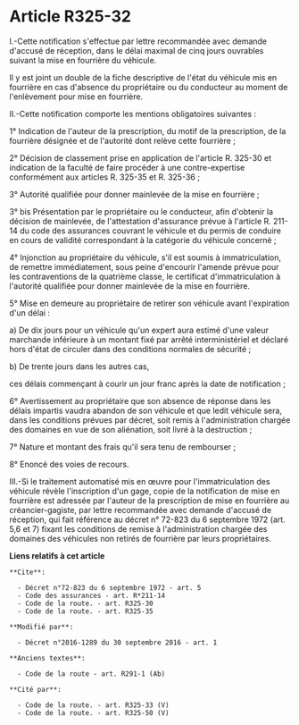 # Article R325-32

I.-Cette notification s'effectue par lettre recommandée avec demande d'accusé de réception, dans le délai maximal de cinq
jours ouvrables suivant la mise en fourrière du véhicule. 

Il y est joint un double de la fiche descriptive de l'état du véhicule mis en fourrière en cas d'absence du propriétaire ou
du conducteur au moment de l'enlèvement pour mise en fourrière. 

II.-Cette notification comporte les mentions obligatoires suivantes : 

1° Indication de l'auteur de la prescription, du motif de la prescription, de la fourrière désignée et de l'autorité dont
relève cette fourrière ; 

2° Décision de classement prise en application de l'article R. 325-30 et indication de la faculté de faire procéder à une
contre-expertise conformément aux articles R. 325-35 et R. 325-36 ; 

3° Autorité qualifiée pour donner mainlevée de la mise en fourrière ; 

3° bis Présentation par le propriétaire ou le conducteur, afin d'obtenir la décision de mainlevée, de l'attestation
d'assurance prévue à l'article R. 211-14 du code des assurances couvrant le véhicule et du permis de conduire en cours de
validité correspondant à la catégorie du véhicule concerné ; 

4° Injonction au propriétaire du véhicule, s'il est soumis à immatriculation, de remettre immédiatement, sous peine
d'encourir l'amende prévue pour les contraventions de la quatrième classe, le certificat d'immatriculation à l'autorité
qualifiée pour donner mainlevée de la mise en fourrière. 

5° Mise en demeure au propriétaire de retirer son véhicule avant l'expiration d'un délai : 

a) De dix jours pour un véhicule qu'un expert aura estimé d'une valeur marchande inférieure à un montant fixé par arrêté
interministériel et déclaré hors d'état de circuler dans des conditions normales de sécurité ; 

b) De trente jours dans les autres cas, 

ces délais commençant à courir un jour franc après la date de notification ; 

6° Avertissement au propriétaire que son absence de réponse dans les délais impartis vaudra abandon de son véhicule et que
ledit véhicule sera, dans les conditions prévues par décret, soit remis à l'administration chargée des domaines en vue de son
aliénation, soit livré à la destruction ; 

7° Nature et montant des frais qu'il sera tenu de rembourser ; 

8° Enoncé des voies de recours. 

III.-Si le traitement automatisé mis en œuvre pour l'immatriculation des véhicule révèle l'inscription d'un gage, copie de la
notification de mise en fourrière est adressée par l'auteur de la prescription de mise en fourrière au créancier-gagiste, par
lettre recommandée avec demande d'accusé de réception, qui fait référence au décret n° 72-823 du 6 septembre 1972 (art. 5,6
et 7) fixant les conditions de remise à l'administration chargée des domaines des véhicules non retirés de fourrière par
leurs propriétaires.

**Liens relatifs à cet article**

	**Cite**:

	  - Décret n°72-823 du 6 septembre 1972 - art. 5
	  - Code des assurances - art. R*211-14
	  - Code de la route. - art. R325-30
	  - Code de la route. - art. R325-35

	**Modifié par**:

	  - Décret n°2016-1289 du 30 septembre 2016 - art. 1

	**Anciens textes**:

	  - Code de la route - art. R291-1 (Ab)

	**Cité par**:

	  - Code de la route. - art. R325-33 (V)
	  - Code de la route. - art. R325-50 (V)
